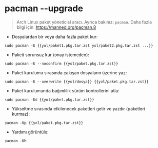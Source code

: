# pacman --upgrade

> Arch Linux paket yöneticisi aracı.
> Ayrıca bakınız: `pacman`.
> Daha fazla bilgi için: <https://manned.org/pacman.8>

- Dosyalardan bir veya daha fazla paket kur:

`sudo pacman -U {{yol/paket1.pkg.tar.zst yol/paket2.pkg.tar.zst ...}}`

- Paketi sorunsuz kur (onay istemeden):

`sudo pacman -U --noconfirm {{yol/paket.pkg.tar.zst}}`

- Paket kurulumu sırasında çakışan dosyaların üzerine yaz:

`sudo pacman -U --overwrite {{yol/dosya}} {{yol/paket.pkg.tar.zst}}`

- Paket kurulumunda bağımlılık sürüm kontrollerini atla:

`sudo pacman -Ud {{yol/paket.pkg.tar.zst}}`

- Yükseltme sırasında etkilenecek paketleri getir ve yazdır (paketleri kurmaz):

`pacman -Up {{yol/paket.pkg.tar.zst}}`

- Yardımı görüntüle:

`pacman -Uh`

